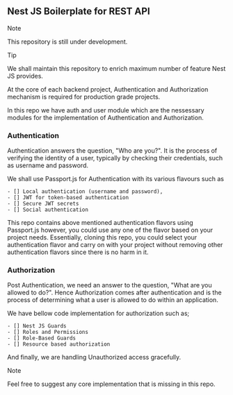 ## Nest JS Boilerplate for REST API
> [!NOTE]  
> This repository is still under development.

> [!TIP]
> We shall maintain this repository to enrich maximum number of feature Nest JS provides. 

At the core of each backend project, Authentication and Authorization mechanism is required for production grade projects. 

In this repo we have auth and user module which are the nessessary modules for the implementation of Authentication and Authorization.

### Authentication 
Authentication answers the question, "Who are you?". It is the process of verifying the identity of a user, typically by checking their credentials, such as username and password.

We shall use Passport.js for Authentication with its various flavours such as 

    - [] Local authentication (username and password), 
    - [] JWT for token-based authentication 
    - [] Secure JWT secrets
    - [] Social authentication

This repo contains above mentioned authentication flavors using Passport.js however, you could use any one of the flavor based on your project needs. Essentially, cloning this repo, you could select your authentication flavor and carry on with your project without removing other authentication flavors since there is no harm in it. 

### Authorization
Post Authentication, we need an answer to the question, "What are you allowed to do?". Hence Authorization comes after authentication and is the process of determining what a user is allowed to do within an application.

We have bellow code implementation for authorization such as;

    - [] Nest JS Guards
    - [] Roles and Permissions
    - [] Role-Based Guards
    - [] Resource based authorization

And finally, we are handling Unauthorized access gracefully. 


> [!NOTE] 
> Feel free to suggest any core implementation that is missing in this repo. 
